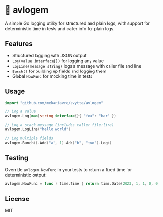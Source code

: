 # 🍿 avlogem

A simple Go logging utility for structured and plain logs, with support for deterministic time in tests and caller info for plain logs.

## Features
- Structured logging with JSON output
- `Log(value interface{})` for logging any value
- `LogLine(message string)` logs a message with caller file and line
- `Bunch()` for building up fields and logging them
- Global `NowFunc` for mocking time in tests

## Usage

```go
import "github.com/mekariavre/avytta/avlogem"

// Log a value
avlogem.Log(map[string]interface{}{ "foo": "bar" })

// Log a stack message (includes caller file:line)
avlogem.LogLine("hello world")

// Log multiple fields
avlogem.Bunch().Add("a", 1).Add("b", "two").Log()
```

## Testing
Override `avlogem.NowFunc` in your tests to return a fixed time for deterministic output:

```go
avlogem.NowFunc = func() time.Time { return time.Date(2023, 1, 1, 0, 0, 0, 0, time.UTC) }
```

## License
MIT
